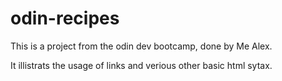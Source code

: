 # odin-recipes
This is a project from the odin dev bootcamp, done by Me Alex.

It illistrats the usage of links and verious other basic html sytax. 

